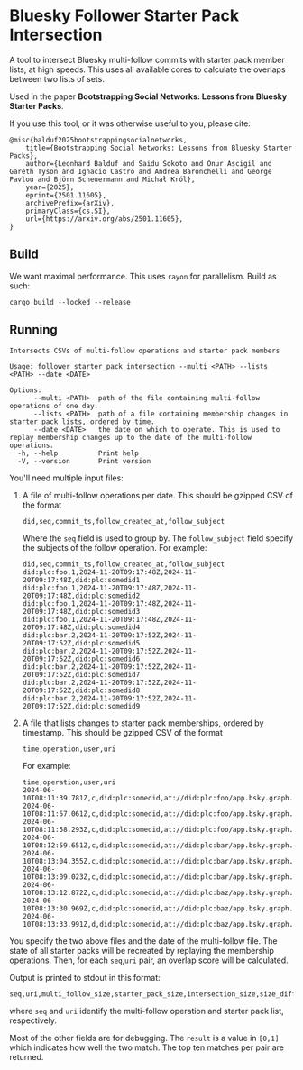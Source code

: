 # Bluesky Follower Starter Pack Intersection

A tool to intersect Bluesky multi-follow commits with starter pack member lists, at high speeds.
This uses all available cores to calculate the overlaps between two lists of sets.

Used in the paper **Bootstrapping Social Networks: Lessons from Bluesky Starter Packs**.

If you use this tool, or it was otherwise useful to you, please cite:
```
@misc{balduf2025bootstrappingsocialnetworks,
    title={Bootstrapping Social Networks: Lessons from Bluesky Starter Packs},
    author={Leonhard Balduf and Saidu Sokoto and Onur Ascigil and Gareth Tyson and Ignacio Castro and Andrea Baronchelli and George Pavlou and Björn Scheuermann and Michał Król},
    year={2025},
    eprint={2501.11605},
    archivePrefix={arXiv},
    primaryClass={cs.SI},
    url={https://arxiv.org/abs/2501.11605},
}
```

## Build

We want maximal performance.
This uses `rayon` for parallelism.
Build as such:
```
cargo build --locked --release
```

## Running

```
Intersects CSVs of multi-follow operations and starter pack members

Usage: follower_starter_pack_intersection --multi <PATH> --lists <PATH> --date <DATE>

Options:
      --multi <PATH>  path of the file containing multi-follow operations of one day.
      --lists <PATH>  path of a file containing membership changes in starter pack lists, ordered by time.
      --date <DATE>   the date on which to operate. This is used to replay membership changes up to the date of the multi-follow operations.
  -h, --help          Print help
  -V, --version       Print version
```

You'll need multiple input files:

1. A file of multi-follow operations per date.
    This should be gzipped CSV of the format
    ```
    did,seq,commit_ts,follow_created_at,follow_subject
    ```
    Where the `seq` field is used to group by.
    The `follow_subject` field specify the subjects of the follow operation. 
    For example:
    ```
    did,seq,commit_ts,follow_created_at,follow_subject
    did:plc:foo,1,2024-11-20T09:17:48Z,2024-11-20T09:17:48Z,did:plc:somedid1
    did:plc:foo,1,2024-11-20T09:17:48Z,2024-11-20T09:17:48Z,did:plc:somedid2
    did:plc:foo,1,2024-11-20T09:17:48Z,2024-11-20T09:17:48Z,did:plc:somedid3
    did:plc:foo,1,2024-11-20T09:17:48Z,2024-11-20T09:17:48Z,did:plc:somedid4
    did:plc:bar,2,2024-11-20T09:17:52Z,2024-11-20T09:17:52Z,did:plc:somedid5
    did:plc:bar,2,2024-11-20T09:17:52Z,2024-11-20T09:17:52Z,did:plc:somedid6
    did:plc:bar,2,2024-11-20T09:17:52Z,2024-11-20T09:17:52Z,did:plc:somedid7
    did:plc:bar,2,2024-11-20T09:17:52Z,2024-11-20T09:17:52Z,did:plc:somedid8
    did:plc:bar,2,2024-11-20T09:17:52Z,2024-11-20T09:17:52Z,did:plc:somedid9
    ```
2. A file that lists changes to starter pack memberships, ordered by timestamp.
    This should be gzipped CSV of the format
    ```
    time,operation,user,uri
    ```
    For example:
    ```
    time,operation,user,uri
    2024-06-10T08:11:39.781Z,c,did:plc:somedid,at://did:plc:foo/app.bsky.graph.list/3kkuqllisjd2o
    2024-06-10T08:11:57.061Z,c,did:plc:somedid,at://did:plc:foo/app.bsky.graph.list/3knatsbh35k2b
    2024-06-10T08:11:58.293Z,c,did:plc:somedid,at://did:plc:foo/app.bsky.graph.list/3kn7onfsxec2q
    2024-06-10T08:12:59.651Z,c,did:plc:somedid,at://did:plc:bar/app.bsky.graph.list/3kukmozp7hg2h
    2024-06-10T08:13:04.355Z,c,did:plc:somedid,at://did:plc:bar/app.bsky.graph.list/3kuewqihfe22o
    2024-06-10T08:13:09.023Z,c,did:plc:somedid,at://did:plc:bar/app.bsky.graph.list/3kukmvrgfx52m
    2024-06-10T08:13:12.872Z,c,did:plc:somedid,at://did:plc:baz/app.bsky.graph.list/3kchkt2inol2q
    2024-06-10T08:13:30.969Z,c,did:plc:somedid,at://did:plc:baz/app.bsky.graph.list/3kukmw2sjdc2e
    2024-06-10T08:13:33.991Z,d,did:plc:somedid,at://did:plc:baz/app.bsky.graph.list/3kukmw2sjdc2e
    ```
   
You specify the two above files and the date of the multi-follow file.
The state of all starter packs will be recreated by replaying the membership operations.
Then, for each `seq`,`uri` pair, an overlap score will be calculated.

Output is printed to stdout in this format:
```csv
seq,uri,multi_follow_size,starter_pack_size,intersection_size,size_diff_factor,overlap,result
```
where `seq` and `uri` identify the multi-follow operation and starter pack list, respectively.

Most of the other fields are for debugging.
The `result` is a value in `[0,1]` which indicates how well the two match.
The top ten matches per pair are returned.